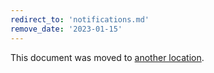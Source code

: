 ```yaml
---
redirect_to: 'notifications.md'
remove_date: '2023-01-15'
---
```


This document was moved to [another location](notifications.md).

<!-- This redirect file can be deleted after <2023-01-15>. -->
<!-- Redirects that point to other docs in the same project expire in three months. -->
<!-- Redirects that point to docs in a different project or site (for example, link is not relative and starts with `https:`) expire in one year. -->
<!-- Before deletion, see: https://docs.gitlab.com/ee/development/documentation/redirects.html -->
